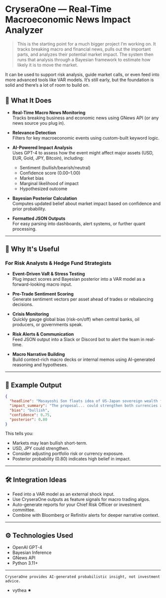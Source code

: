 # CryseraOne — Real-Time Macroeconomic News Impact Analyzer

> This is the starting point for a much bigger project I’m working on. It tracks breaking macro and financial news, pulls out the important parts, and analyzes their potential market impact. The system then runs that analysis through a Bayesian framework to estimate how likely it is to move the market.

It can be used to support risk analysis, guide market calls, or even feed into more advanced tools like VAR models. It’s still early, but the foundation is solid and there’s a lot of room to build on.

## 🚀 What It Does

- **Real-Time Macro News Monitoring**  
  Tracks breaking business and economic news using GNews API (or any news source you plug in).

- **Relevance Detection**  
  Filters for key macroeconomic events using custom-built keyword logic.

- **AI-Powered Impact Analysis**  
  Uses GPT-4 to assess how the event might affect major assets (USD, EUR, Gold, JPY, Bitcoin), including:
  - Sentiment (bullish/bearish/neutral)
  - Confidence score (0.00–1.00)
  - Market bias
  - Marginal likelihood of impact
  - Hypothesized outcome

- **Bayesian Posterior Calculation**  
  Computes updated belief about market impact based on confidence and prior probability.

- **Formatted JSON Outputs**  
  For easy parsing into dashboards, alert systems, or further quant processing.

---

## 🧠 Why It's Useful

### For Risk Analysts & Hedge Fund Strategists

- **Event-Driven VaR & Stress Testing**  
  Plug impact scores and Bayesian posterior into a VAR model as a forward-looking macro input.

- **Pre-Trade Sentiment Scoring**  
  Generate sentiment vectors per asset ahead of trades or rebalancing decisions.

- **Crisis Monitoring**  
  Quickly gauge global bias (risk-on/off) when central banks, oil producers, or governments speak.

- **Risk Alerts & Communication**  
  Feed JSON output into a Slack or Discord bot to alert the team in real-time.

- **Macro Narrative Building**  
  Build context-rich macro decks or internal memos using AI-generated reasoning and hypotheses.

---

## 🧩 Example Output

```json
{
  "headline": "Masayoshi Son floats idea of US-Japan sovereign wealth fund",
  "impact_summary": "The proposal... could strengthen both currencies and raise oil prices.",
  "bias": "bullish",
  "confidence": 0.75,
  "posterior": 0.80
}
```

This tells you:
- Markets may lean bullish short-term.
- USD, JPY could strengthen.
- Consider adjusting portfolio risk or currency exposure.
- Posterior probability (0.80) indicates high belief in impact.

---

## 🛠 Integration Ideas

- Feed into a VAR model as an external shock input.
- Use CryseraOne outputs as feature signals for macro trading algos.
- Auto-generate reports for your Chief Risk Officer or investment committee.
- Combine with Bloomberg or Refinitiv alerts for deeper narrative context.

---

## ⚙️ Technologies Used

- OpenAI GPT-4
- Bayesian Inference
- GNews API
- Python 3.11+

---

`CryseraOne provides AI-generated probabilistic insight, not investment advice.`

- vythea ✷
